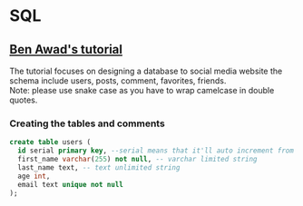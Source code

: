 # SQL

## [Ben Awad's tutorial](https://youtu.be/tp_5c6jaNQE)

The tutorial focuses on designing a database to social media website the schema include users, posts, comment, favorites, friends.  
Note: please use snake case as you have to wrap camelcase in double quotes.

### Creating the tables and comments

```SQL
create table users (
  id serial primary key, --serial means that it'll auto increment from 1 primary key means it has to be unique, not null and it's the primary way to access the rows within the table  
  first_name varchar(255) not null, -- varchar limited string  
  last_name text, -- text unlimited string  
  age int,  
  email text unique not null  
);
```
